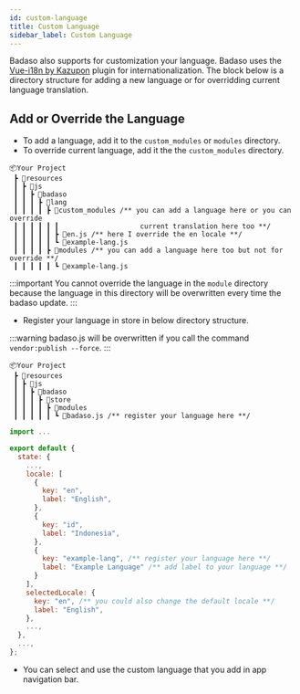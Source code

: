 ```yaml
---
id: custom-language
title: Custom Language
sidebar_label: Custom Language
---
```


Badaso also supports for customization your language. Badaso uses the [Vue-i18n by Kazupon](https://kazupon.github.io/vue-i18n/) plugin for internationalization. The block below is a directory structure for adding a new language or for overridding current language translation.

## Add or Override the Language

- To add a language, add it to the `custom_modules` or `modules` directory.
- To override current language, add it the the `custom_modules` directory.

```
📦Your Project
 ┣ 📂resources
 ┃ ┣ 📂js
 ┃ ┃ ┣ 📂badaso
 ┃ ┃ ┃ ┣ 📂lang
 ┃ ┃ ┃ ┃ ┣ 📂custom_modules /** you can add a language here or you can override
 ┃ ┃ ┃ ┃ ┃ ┃                    current translation here too **/
 ┃ ┃ ┃ ┃ ┃ ┣ 📜en.js /** here I override the en locale **/
 ┃ ┃ ┃ ┃ ┃ ┗ 📜example-lang.js
 ┃ ┃ ┃ ┃ ┣ 📂modules /** you can add a language here too but not for override **/
 ┃ ┃ ┃ ┃ ┃ ┗ 📜example-lang.js
```

:::important
You cannot override the language in the `module` directory because the language in this directory will be overwritten every time the badaso update.
:::

- Register your language in store in below directory structure.

:::warning
badaso.js will be overwritten if you call the command `vendor:publish --force`.
:::

```
📦Your Project
 ┣ 📂resources
 ┃ ┣ 📂js
 ┃ ┃ ┣ 📂badaso
 ┃ ┃ ┃ ┣ 📂store
 ┃ ┃ ┃ ┃ ┣ 📂modules
 ┃ ┃ ┃ ┃ ┃ ┗ 📜badaso.js /** register your language here **/
```

<!--DOCUSAURUS_CODE_TABS-->
<!--JavaScript-->
```js
import ...

export default {
  state: {
    ...,
    locale: [
      {
        key: "en",
        label: "English",
      },
      {
        key: "id",
        label: "Indonesia",
      },
      {
        key: "example-lang", /** register your language here **/
        label: "Example Language" /** add label to your language **/
      }
    ],
    selectedLocale: {
      key: "en", /** you could also change the default locale **/
      label: "English",
    },
    ...,
  },
  ...,
};
```
<!--END_DOCUSAURUS_CODE_TABS-->

- You can select and use the custom language that you add in app navigation bar.